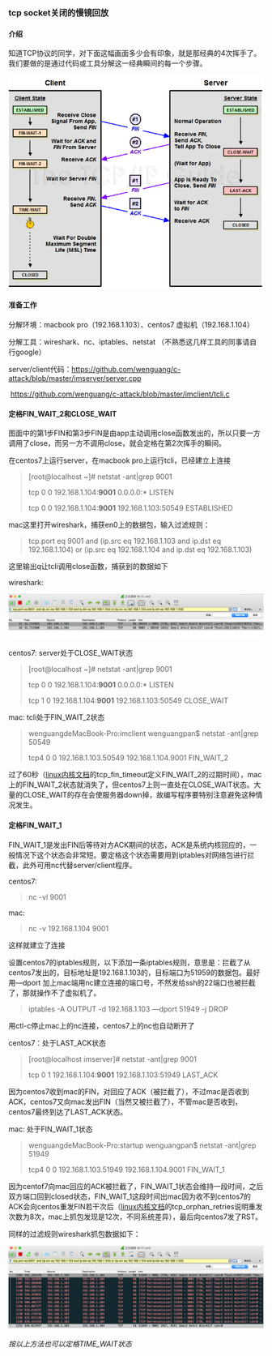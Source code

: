 ### tcp socket关闭的慢镜回放



#### 介绍

知道TCP协议的同学，对下面这幅画面多少会有印象，就是那经典的4次挥手了。我们要做的是通过代码或工具分解这一经典瞬间的每一个步骤。

![](https://github.com/wenguang/startup/blob/master/imgs/tcp_close.png?raw=true)



#### 准备工作

分解环境：macbook pro（192.168.1.103）、centos7 虚拟机（192.168.1.104）

分解工具：wireshark、nc、iptables、netstat	（不熟悉这几样工具的同事请自行google）

server/client代码：https://github.com/wenguang/c-attack/blob/master/imserver/server.cpp

​				  https://github.com/wenguang/c-attack/blob/master/imclient/tcli.c



#### 定格FIN_WAIT_2和CLOSE_WAIT

图面中的第1步FIN和第3步FIN是由app主动调用close函数发出的，所以只要一方调用了close，而另一方不调用close，就会定格在第2次挥手的瞬间。

在centos7上运行server，在macbook pro上运行tcli，已经建立上连接

> [root@localhost ~]# netstat -ant|grep 9001
>
> tcp        0      0 192.168.1.104:**9001**      0.0.0.0:*               LISTEN     
>
> tcp        0      0 192.168.1.104:**9001**      192.168.1.103:50549     ESTABLISHED

mac这里打开wireshark，捕获en0上的数据包，输入过滤规则：

> tcp.port eq 9001  and (ip.src eq 192.168.1.103 and ip.dst eq 192.168.1.104) or (ip.src eq 192.168.1.104 and ip.dst eq 192.168.1.103)

这里输出q让tcli调用close函数，捕获到的数据如下

wireshark: 

![](https://github.com/wenguang/startup/blob/master/imgs/wireshark-0001.png?raw=true)

centos7: server处于CLOSE_WAIT状态

> [root@localhost ~]# netstat -ant|grep 9001
>
> tcp        0      0 192.168.1.104:**9001**      0.0.0.0:*               LISTEN     
>
> tcp        1      0 192.168.1.104:**9001**      192.168.1.103:50549     CLOSE_WAIT 

mac: tcli处于FIN_WAIT_2状态

> wenguangdeMacBook-Pro:imclient wenguangpan$ netstat -ant|grep 50549
>
> tcp4       0      0  192.168.1.103.50549    192.168.1.104.9001     FIN_WAIT_2 

过了60秒（[linux内核文档](https://www.kernel.org/doc/Documentation/networking/ip-sysctl.txt)的tcp_fin_timeout定义FIN_WAIT_2的过期时间），mac上的FIN_WAIT_2状态就消失了，但centos7上则一直处在CLOSE_WAIT状态。大量的CLOSE_WAIT的存在会使服务器down掉，故编写程序要特别注意避免这种情况发生。



#### 定格FIN_WAIT_1

FIN_WAIT_1是发出FIN后等待对方ACK期间的状态，ACK是系统内核回应的，一般情况下这个状态会非常短。要定格这个状态需要用到iptables对网络包进行拦截，此外可用nc代替server/client程序。

centos7: 

> nc -vl 9001

mac:

> nc -v 192.168.1.104 9001

这样就建立了连接

设置centos7的iptables规则，以下添加一条iptables规则，意思是：拦截了从centos7发出的，目标地址是192.168.1.103的，目标端口为51959的数据包。最好用—dport 加上mac端用nc建立连接的端口号，不然发给ssh的22端口也被拦截了，那就操作不了虚拟机了。

> iptables -A OUTPUT  -d 192.168.1.103 —dport 51949 -j DROP 

用ctl-c停止mac上的nc连接，centos7上的nc也自动断开了

centos7：处于LAST_ACK状态

> [root@localhost imserver]# netstat -ant|grep 9001
>
> tcp        0      1 192.168.1.104:**9001**      192.168.1.103:51949     LAST_ACK   

因为centos7收到mac的FIN，对回应了ACK（被拦截了），不过mac是否收到ACK，centos7又向mac发出FIN（当然又被拦截了），不管mac是否收到，centos7最终到达了LAST_ACK状态。

mac: 处于FIN_WAIT_1状态

> wenguangdeMacBook-Pro:startup wenguangpan$ netstat -ant|grep 51949
>
> tcp4       0      0  192.168.1.103.51949    192.168.1.104.9001     FIN_WAIT_1 

因为centof7向mac回应的ACK被拦截了，FIN_WAIT\_1状态会维持一段时间，之后双方端口回到closed状态，FIN_WAIT_1这段时间出mac因为收不到centos7的ACK会向centos重发FIN若干次后（[linux内核文档](https://www.kernel.org/doc/Documentation/networking/ip-sysctl.txt)的tcp_orphan_retries说明重发次数为8次，mac上抓包发现是12次，不同系统差异），最后向centos7发了RST。

同样的过滤规则wireshark抓包数据如下：

![](https://github.com/wenguang/startup/blob/master/imgs/wireshark-0002.png?raw=true)



*按以上方法也可以定格TIME_WAIT状态* 
